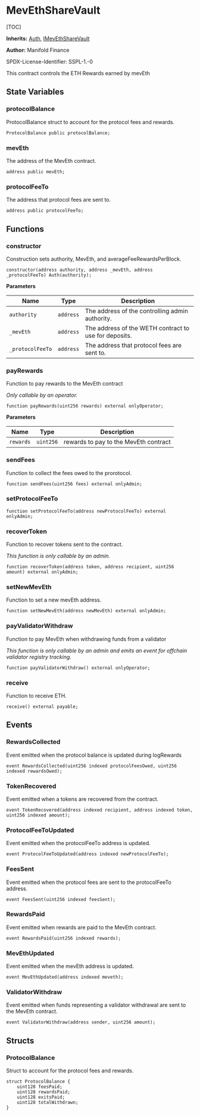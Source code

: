 # MevEthShareVault

[TOC]

**Inherits:**
[Auth](/gh-pages/src/src/libraries/Auth.sol/contract.Auth.md), [IMevEthShareVault](/gh-pages/src/src/interfaces/IMevEthShareVault.sol/interface.IMevEthShareVault.md)

**Author:**
Manifold Finance

SPDX-License-Identifier: SSPL-1.-0

This contract controls the ETH Rewards earned by mevEth


## State Variables
### protocolBalance
ProtocolBalance struct to account for the protocol fees and rewards.


```solidity
ProtocolBalance public protocolBalance;
```


### mevEth
The address of the MevEth contract.


```solidity
address public mevEth;
```


### protocolFeeTo
The address that protocol fees are sent to.


```solidity
address public protocolFeeTo;
```


## Functions
### constructor

Construction sets authority, MevEth, and averageFeeRewardsPerBlock.


```solidity
constructor(address authority, address _mevEth, address _protocolFeeTo) Auth(authority);
```
**Parameters**

|Name|Type|Description|
|----|----|-----------|
|`authority`|`address`|The address of the controlling admin authority.|
|`_mevEth`|`address`|The address of the WETH contract to use for deposits.|
|`_protocolFeeTo`|`address`|The address that protocol fees are sent to.|


### payRewards

Function to pay rewards to the MevEth contract

*Only callable by an operator.*


```solidity
function payRewards(uint256 rewards) external onlyOperator;
```
**Parameters**

|Name|Type|Description|
|----|----|-----------|
|`rewards`|`uint256`|rewards to pay to the MevEth contract|


### sendFees

Function to collect the fees owed to the prorotocol.


```solidity
function sendFees(uint256 fees) external onlyAdmin;
```

### setProtocolFeeTo


```solidity
function setProtocolFeeTo(address newProtocolFeeTo) external onlyAdmin;
```

### recoverToken

Function to recover tokens sent to the contract.

*This function is only callable by an admin.*


```solidity
function recoverToken(address token, address recipient, uint256 amount) external onlyAdmin;
```

### setNewMevEth

Function to set a new mevEth address.


```solidity
function setNewMevEth(address newMevEth) external onlyAdmin;
```

### payValidatorWithdraw

Function to pay MevEth when withdrawing funds from a validator

*This function is only callable by an admin and emits an event for offchain validator registry tracking.*


```solidity
function payValidatorWithdraw() external onlyOperator;
```

### receive

Function to receive ETH.


```solidity
receive() external payable;
```

## Events
### RewardsCollected
Event emitted when the protocol balance is updated during logRewards


```solidity
event RewardsCollected(uint256 indexed protocolFeesOwed, uint256 indexed rewardsOwed);
```

### TokenRecovered
Event emitted when a tokens are recovered from the contract.


```solidity
event TokenRecovered(address indexed recipient, address indexed token, uint256 indexed amount);
```

### ProtocolFeeToUpdated
Event emitted when the protocolFeeTo address is updated.


```solidity
event ProtocolFeeToUpdated(address indexed newProtocolFeeTo);
```

### FeesSent
Event emitted when the protocol fees are sent to the protocolFeeTo address.


```solidity
event FeesSent(uint256 indexed feesSent);
```

### RewardsPaid
Event emitted when rewards are paid to the MevEth contract.


```solidity
event RewardsPaid(uint256 indexed rewards);
```

### MevEthUpdated
Event emitted when the mevEth address is updated.


```solidity
event MevEthUpdated(address indexed meveth);
```

### ValidatorWithdraw
Event emitted when funds representing a validator withdrawal are sent to the MevEth contract.


```solidity
event ValidatorWithdraw(address sender, uint256 amount);
```

## Structs
### ProtocolBalance
Struct to account for the protocol fees and rewards.


```solidity
struct ProtocolBalance {
    uint128 feesPaid;
    uint128 rewardsPaid;
    uint128 exitsPaid;
    uint128 totalWithdrawn;
}
```

